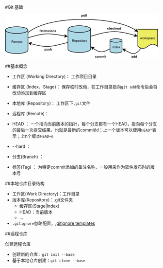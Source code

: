 #Git 基础

![流程](./good.jpg "流程")

##基本概念
+ 工作区 (Working Directory)： 工作项目目录
+ 缓存区 (Index、Stage)：       保存临时改动，在工作目录指向`git add`命令后会将改动添加到缓存区
+ 本地库 (Repository)：        工作区下`.git`文件
+ 远程库 (Remote)：            

+ HEAD         ：  一个指向当前版本的指针，每个分支都有一个HEAD，指向每个分支的最后一次提交结果，也就是最新的commitId；上一个版本可以使用`HEAD^`表示；上n个版本`HEAD~n`
+ --hard       ：
+ 分支(Branch) ：  
+ 标签(Tag)    ：  为特定commit添加的备注名称，一般用来作为软件发布时的版本号

##本地仓库目录结构
+ 工作区(Work Directory)：工作目录
+ 版本库(Repository)：.git文件夹
    * 缓存区(Stage|Index)
    * HEAD：当前版本
    * ...
+ `.gitignore`忽略配置，[.gitignore templates](https://github.com/github/gitignore)

##远程仓库

创建远程仓库
+ 创建新的仓库：`git init --base`
+ 基于本地仓库创建：`git clone --base `
